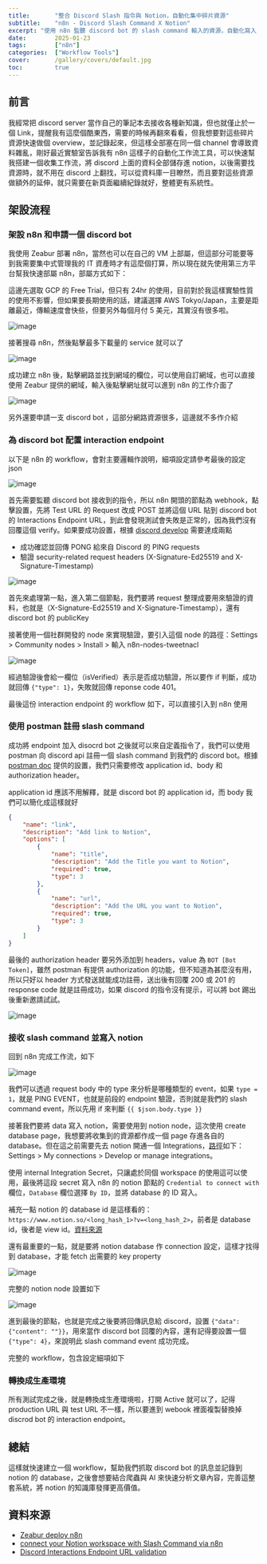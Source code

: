 ```yaml
---
title:       "整合 Discord Slash 指令與 Notion，自動化集中碎片資源"
subtitle:    "n8n - Discord Slash Command X Notion"
excerpt: "使用 n8n 監聽 discord bot 的 slash command 輸入的資源，自動化寫入 Notion 資料庫並分類"
date:        2025-01-23
tags:        ["n8n"]
categories:  ["Workflow Tools"]
cover:       /gallery/covers/default.jpg
toc:         true
---
```


## 前言

我經常把 discord server 當作自己的筆記本去接收各種新知識，但也就僅止於一個 Link，提醒我有這麼個酷東西，需要的時候再翻來看看，但我想要對這些碎片資源快速做個 overview，並記錄起來，但這樣全部塞在同一個 channel 會導致資料雜亂，剛好最近實驗室告訴我有 n8n 這樣子的自動化工作流工具，可以快速幫我搭建一個收集工作流，將 discord 上面的資料全部儲存進 notion，以後需要找資源時，就不用在 discord 上翻找，可以從資料庫一目瞭然，而且要對這些資源做額外的延伸，就只需要在新頁面繼續紀錄就好，整體更有系統性。

## 架設流程

### 架設 n8n 和申請一個 discord bot

我使用 Zeabur 部署 n8n，當然也可以在自己的 VM 上部屬，但這部分可能要等到我需要集中式管理我的 IT 資產時才有這麼個打算，所以現在就先使用第三方平台幫我快速部屬 n8n，部屬方式如下：

這邊先選取 GCP 的 Free Trial，但只有 24hr 的使用，目前對於我這樣實驗性質的使用不影響，但如果要長期使用的話，建議選擇 AWS Tokyo/Japan，主要是距離最近，傳輸速度會快些，但要另外每個月付 5 美元，其實沒有很多啦。

![image](/img/2025-01-23/001.jpg)

接著搜尋 n8n，然後點擊最多下載量的 service 就可以了

![image](/img/2025-01-23/002.jpg)

成功建立 n8n 後，點擊網路並找到網域的欄位，可以使用自訂網域，也可以直接使用 Zeabur 提供的網域，輸入後點擊網址就可以進到 n8n 的工作介面了

![image](/img/2025-01-23/003.jpg)

另外還要申請一支 discord bot ，這部分網路資源很多，這邊就不多作介紹

### 為 discord bot 配置 interaction endpoint

以下是 n8n 的 workflow，會對主要邏輯作說明，細項設定請參考最後的設定 json

![image](/img/2025-01-23/004.jpg)

首先需要監聽 discord bot 接收到的指令，所以 n8n 開頭的節點為 webhook，點擊設置，先將 Test URL 的 Request 改成 POST 並將這個 URL 貼到 discord bot 的 Interactions Endpoint URL，到此會發現測試會失敗是正常的，因為我們沒有回覆這個 verify。如果要成功設置，根據 [discord develop](https://discord.com/developers/docs/interactions/overview#configuring-an-interactions-endpoint-url) 需要達成兩點

- 成功確認並回傳 PONG 給來自 Discord 的 PING requests
- 驗證 security-related request headers (X-Signature-Ed25519 and X-Signature-Timestamp)

![image](/img/2025-01-23/005.jpg)

首先來處理第一點，進入第二個節點，我們要將 request 整理成要用來驗證的資料，也就是（X-Signature-Ed25519 and X-Signature-Timestamp），還有 discord bot 的 publicKey

接著使用一個社群開發的 node 來實現驗證，要引入這個 node 的路徑：Settings > Community nodes > Install > 輸入 n8n-nodes-tweetnacl

![image](/img/2025-01-23/006.jpg)

經過驗證後會給一欄位（isVerified）表示是否成功驗證，所以要作 if 判斷，成功就回傳 `{"type": 1}`，失敗就回傳 reponse code 401。

最後這份 interaction endpoint 的 workflow 如下，可以直接引入到 n8n 使用

### 使用 postman 註冊 slash command

成功將 endpoint 加入 disocrd bot 之後就可以來自定義指令了，我們可以使用 postman 向 discord api 註冊一個 slash command 到我們的 discord bot。根據 [postman doc](https://www.postman.com/discord-api/discord-api/request/po6utqg/create-application-command?tab=body) 提供的設置，我們只需要修改 application id、body 和 authorization header。

application id 應該不用解釋，就是 discord bot 的 application id，而 body 我們可以簡化成這樣就好

```json
{
    "name": "link",
    "description": "Add link to Notion",
    "options": [
        {
            "name": "title",
            "description": "Add the Title you want to Notion",
            "required": true,
            "type": 3
        },
        {
            "name": "url",
            "description": "Add the URL you want to Notion",
            "required": true,
            "type": 3
        }
    ]
}
```

最後的 authorization header 要另外添加到 headers，value 為 `BOT [Bot Token]`，雖然 postman 有提供 authorization 的功能，但不知道為甚麼沒有用，所以只好以 header 方式發送就能成功註冊，送出後有回覆 200 或 201 的 response code 就是註冊成功，如果 discord 的指令沒有提示，可以將 bot 踢出後重新邀請試試。

![image](/img/2025-01-23/007.jpg)

### 接收 slash command 並寫入 notion

回到 n8n 完成工作流，如下

![image](/img/2025-01-23/008.jpg)

我們可以透過 request body 中的 type 來分析是哪種類型的 event，如果 `type = 1`，就是 PING EVENT，也就是前段的 endpoint 驗證，否則就是我們的 slash command event，所以先用 if 來判斷 `{{ $json.body.type }}`

接著我們要將 data 寫入 notion，需要使用到 notion node，這次使用 create database page，我想要將收集到的資源都作成一個 page 存進各自的 database。但在這之前需要先去 notion 開通一個 Integrations，[路徑](https://www.notion.so/profile/integrations)如下：Settings > My connections > Develop or manage integrations。

使用 internal Integration Secret，只讓處於同個 workspace 的使用這可以使用，最後將這段 secret 寫入 n8n 的 notion 節點的 `Credential to connect with` 欄位，`Database` 欄位選擇 `By ID`，並將 database 的 ID 寫入。

補充一點 notion 的 database id 是這樣看的：`https://www.notion.so/<long_hash_1>?v=<long_hash_2>`，前者是 database id，後者是 view id。[資料來源](https://stackoverflow.com/questions/67728038/where-to-find-database-id-for-my-database-in-notion)

還有最重要的一點，就是要將 notion database 作 connection 設定，這樣才找得到 database，才能 fetch 出需要的 key property

![image](/img/2025-01-23/010.jpg)

完整的 notion node 設置如下

![image](/img/2025-01-23/009.jpg)

進到最後的節點，也就是完成之後要將回傳訊息給 discord，設置 `{"data":{"content": ""}}`，用來當作 discord bot 回覆的內容，還有記得要設置一個 `{"type": 4}`，來說明此 slash command event 成功完成。

完整的 workflow，包含設定細項如下

### 轉換成生產環境

所有測試完成之後，就是轉換成生產環境啦，打開 Active 就可以了，記得 production URL 與 test URL 不一樣，所以要進到 webook 裡面複製替換掉 discrod bot 的 interaction endpoint。

## 總結

這樣就快速建立一個 workflow，幫助我們抓取 discord bot 的訊息並記錄到 notion 的 database，之後會想要結合爬蟲與 AI 來快速分析文章內容，完善這整套系統，將 notion 的知識庫發揮更高價值。

## 資料來源

- [Zeabur deploy n8n](https://www.youtube.com/watch?v=gJ7TF3Uiv1o)
- [connect your Notion workspace with Slash Command via n8n](https://www.youtube.com/watch?v=pOt_HXF-78g)
- [Discord Interactions Endpoint URL validation](https://community.n8n.io/t/discord-interactions-endpoint-url-validation/50759)